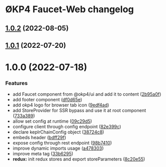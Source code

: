 # ØKP4 Faucet-Web changelog

## [1.0.2](https://github.com/okp4/faucet-web/compare/v1.0.1...v1.0.2) (2022-08-05)

## [1.0.1](https://github.com/okp4/faucet-web/compare/v1.0.0...v1.0.1) (2022-07-20)

# 1.0.0 (2022-07-18)


### Features

* add Faucet component from @okp4/ui and add it to content ([2b95a0f](https://github.com/okp4/faucet-web/commit/2b95a0fc082dfa32f51fc02e0479953ff960445a))
* add footer component ([df0d65e](https://github.com/okp4/faucet-web/commit/df0d65e4f1ca9bc98414930bfd7e5c82b9fef76f))
* add okp4 logo for browser tab icon ([9edf4ad](https://github.com/okp4/faucet-web/commit/9edf4adb25115c10ef2f32f43f61d0c0decf3d63))
* add StoreProvider for SSR bypass and use it at root component ([733a389](https://github.com/okp4/faucet-web/commit/733a38926dbd4e135b5c3112628aa3227b6ca9bf))
* allow set config at runtime ([09c29d5](https://github.com/okp4/faucet-web/commit/09c29d5542cbc0d17e27e485813e4a1bea973392))
* configure client through config endpoint ([82e399c](https://github.com/okp4/faucet-web/commit/82e399cd4da505ff64fa30c78b70977fbc517cf3))
* declare keplrChainConfig object ([38724c8](https://github.com/okp4/faucet-web/commit/38724c8c4d2ec84a2a53621c68a4fb87beab0504))
* embeds header ([bdff29f](https://github.com/okp4/faucet-web/commit/bdff29fbe74ab0699039db00d3d7a7e158732459))
* expose config through rest endpoint ([98b7410](https://github.com/okp4/faucet-web/commit/98b74104aaef20522641da6586dd89208e30f68f))
* improve dynamic imports usage ([a478303](https://github.com/okp4/faucet-web/commit/a4783032d33971da5fb38975445b56665511d7e3))
* improve meta tag ([33b6295](https://github.com/okp4/faucet-web/commit/33b6295d3ef92e66d2c553ac5b0cbe822c3efce5))
* **redux:** init redux stores and export storeParameters ([8c20e55](https://github.com/okp4/faucet-web/commit/8c20e55f96ca94736faaa1023b94abba7a36a1ae))

